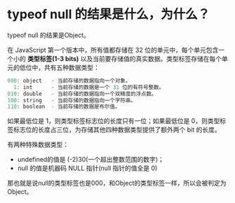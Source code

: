 # typeof null 的结果是什么，为什么？

typeof null 的结果是Object。



在 JavaScript 第一个版本中，所有值都存储在 32 位的单元中，每个单元包含一个小的 **类型标签(1-3 bits)** 以及当前要存储值的真实数据。类型标签存储在每个单元的低位中，共有五种数据类型：

```javascript
000: object   - 当前存储的数据指向一个对象。
  1: int      - 当前存储的数据是一个 31 位的有符号整数。
010: double   - 当前存储的数据指向一个双精度的浮点数。
100: string   - 当前存储的数据指向一个字符串。
110: boolean  - 当前存储的数据是布尔值。
```

如果最低位是 1，则类型标签标志位的长度只有一位；如果最低位是 0，则类型标签标志位的长度占三位，为存储其他四种数据类型提供了额外两个 bit 的长度。



有两种特殊数据类型：

- undefined的值是 (-2)30(一个超出整数范围的数字)；
- null 的值是机器码 NULL 指针(null 指针的值全是 0)



那也就是说null的类型标签也是000，和Object的类型标签一样，所以会被判定为Object。